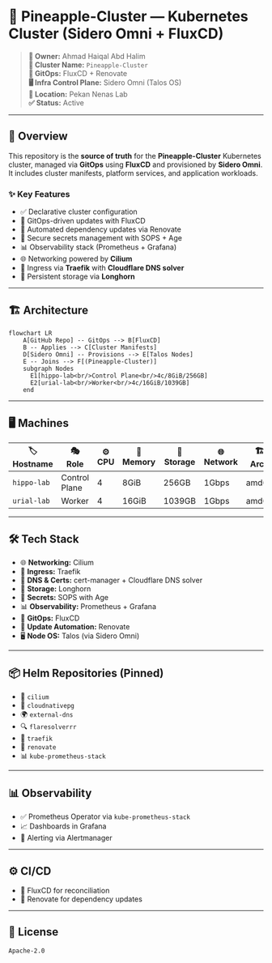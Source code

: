 # 🍍 Pineapple-Cluster — Kubernetes Cluster (Sidero Omni + FluxCD)

> **👤 Owner:** Ahmad Haiqal Abd Halim  
> **📛 Cluster Name:** `Pineapple-Cluster`  
> **🔗 GitOps:** FluxCD + Renovate  
> **🖥 Infra Control Plane:** Sidero Omni (Talos OS)  
> **📍 Location:** Pekan Nenas Lab  
> **✅ Status:** Active

---

## 🌟 Overview

This repository is the **source of truth** for the **Pineapple-Cluster** Kubernetes cluster, managed via **GitOps** using **FluxCD** and provisioned by **Sidero Omni**. It includes cluster manifests, platform services, and application workloads.

### ✨ Key Features
- ✅ Declarative cluster configuration
- 🔄 GitOps-driven updates with FluxCD
- 🤖 Automated dependency updates via Renovate
- 🔐 Secure secrets management with SOPS + Age
- 📊 Observability stack (Prometheus + Grafana)
- 🌐 Networking powered by **Cilium**
- 🚪 Ingress via **Traefik** with **Cloudflare DNS solver**
- 💾 Persistent storage via **Longhorn**

---

## 🏗 Architecture

```mermaid
flowchart LR
    A[GitHub Repo] -- GitOps --> B[FluxCD]
    B -- Applies --> C[Cluster Manifests]
    D[Sidero Omni] -- Provisions --> E[Talos Nodes]
    E -- Joins --> F[(Pineapple-Cluster)]
    subgraph Nodes
      E1[hippo-lab<br/>Control Plane<br/>4c/8GiB/256GB]
      E2[urial-lab<br/>Worker<br/>4c/16GiB/1039GB]
    end
```

---

## 🖥 Machines

| 🏷 Hostname    | 🎭 Role          | ⚙️ CPU | 🧠 Memory | 💾 Storage | 🌐 Network | 🏗 Arch  |
|---------------|-----------------|-------|----------|-----------|-----------|---------|
| `hippo-lab`  | Control Plane   | 4     | 8GiB     | 256GB     | 1Gbps     | amd64   |
| `urial-lab`  | Worker          | 4     | 16GiB    | 1039GB    | 1Gbps     | amd64   |

---

## 🛠 Tech Stack

- 🌐 **Networking:** Cilium  
- 🚪 **Ingress:** Traefik  
- 🔐 **DNS & Certs:** cert-manager + Cloudflare DNS solver  
- 💾 **Storage:** Longhorn  
- 🔑 **Secrets:** SOPS with Age  
- 📊 **Observability:** Prometheus + Grafana  
- 🔄 **GitOps:** FluxCD  
- 🤖 **Update Automation:** Renovate  
- 🖥 **Node OS:** Talos (via Sidero Omni)  

---

## 📦 Helm Repositories (Pinned)

- 🐋 `cilium`
- 🐘 `cloudnativepg`
- 🌍 `external-dns`
- 🔍 `flaresolverrr`
- 🚦 `traefik`
- 🤖 `renovate`
- 📊 `kube-prometheus-stack`

---


## 📊 Observability

- ✅ Prometheus Operator via `kube-prometheus-stack`
- 📈 Dashboards in Grafana
- 🔔 Alerting via Alertmanager

---

## ⚙️ CI/CD

- 🔄 FluxCD for reconciliation
- 🤖 Renovate for dependency updates

---

## 📜 License

`Apache-2.0`
